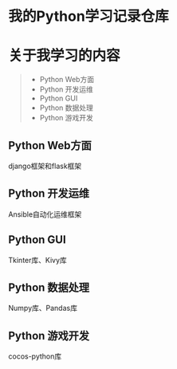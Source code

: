 # 我的Python学习记录仓库
关于我学习的内容
===
> * Python Web方面
> * Python 开发运维
> * Python GUI
> * Python 数据处理
> * Python 游戏开发

## Python Web方面

django框架和flask框架

## Python 开发运维

Ansible自动化运维框架

## Python GUI

Tkinter库、Kivy库

## Python 数据处理

Numpy库、Pandas库

## Python 游戏开发

cocos-python库
